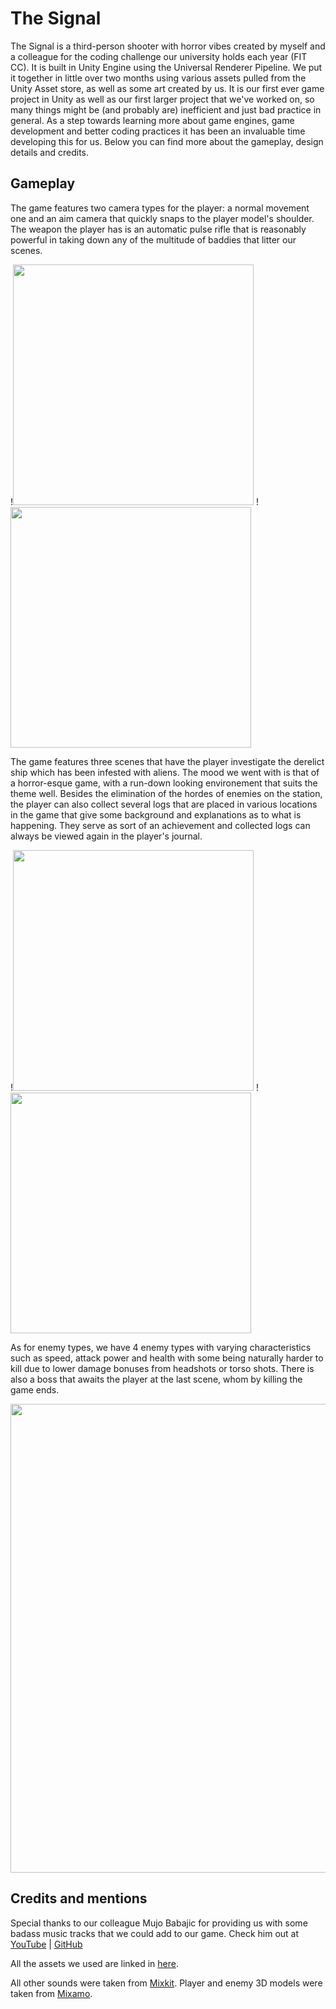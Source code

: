 # The Signal

The Signal is a third-person shooter with horror vibes created by myself and a colleague for the coding challenge our university holds each year (FIT CC). It is built in Unity Engine using the Universal Renderer Pipeline. We put it together in little over two months using various assets pulled from the Unity Asset store, as well as some art created by us. It is our first ever game project in Unity as well as our first larger project that we've worked on, so many things might be (and probably are) inefficient and just bad practice in general. As a step towards learning more about game engines, game development and better coding practices it has been an invaluable time developing this for us. Below you can find more about the gameplay, design details and credits.


## Gameplay

The game features two camera types for the player: a normal movement one and an aim camera that quickly snaps to the player model's shoulder. The weapon the player has is an automatic pulse rifle that is reasonably powerful in taking down any of the multitude of baddies that litter our scenes.

!<img src="https://media.giphy.com/media/i1M3VOxu50bBLPrR6v/giphy.gif" width="385"> !<img src="https://media.giphy.com/media/f1tG4C0i2ZJ1NoyPvE/giphy.gif" width="385">

The game features three scenes that have the player investigate the derelict ship which has been infested with aliens. The mood we went with is that of a horror-esque game, with a run-down looking environement that suits the theme well. Besides the elimination of the hordes of enemies on the station, the player can also collect several logs that are placed in various locations in the game that give some background and explanations as to what is happening. They serve as sort of an achievement and collected logs can always be viewed again in the player's journal.

!<img src="https://media.giphy.com/media/pJV7Ltz7Wnf04p03Cn/giphy.gif" width="385"> !<img src="https://media.giphy.com/media/4fTxwZsptjAHQ9SucW/giphy.gif" width="385">

As for enemy types, we have 4 enemy types with varying characteristics such as speed, attack power and health with some being naturally harder to kill due to lower damage bonuses from headshots or torso shots. There is also a boss that awaits the player at the last scene, whom by killing the game ends.

<p align="center">
  <img width="750" src="https://i.imgur.com/4moe7yG.png">
</p>

## Credits and mentions

Special thanks to our colleague Mujo Babajic for providing us with some badass music tracks that we could add to our game. Check him out at [YouTube](https://www.youtube.com/channel/UClt54zqvWOjDCejlBfMoRog) | [GitHub](https://github.com/MujoBabajic)

All the assets we used are linked in [here](MENTIONS.md).

All other sounds were taken from [Mixkit](https://mixkit.co/). Player and enemy 3D models were taken from [Mixamo](https://www.mixamo.com/).
